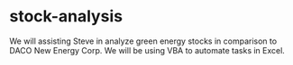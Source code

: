 # stock-analysis
We will assisting Steve in analyze green energy stocks in comparison to DACO New Energy Corp. We will be using VBA to automate tasks in Excel. 
